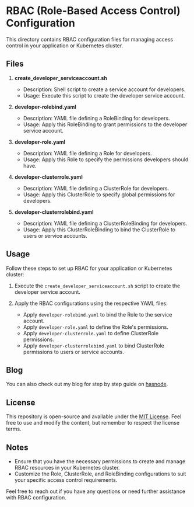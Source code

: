 # RBAC (Role-Based Access Control) Configuration

This directory contains RBAC configuration files for managing access control in your application or Kubernetes cluster.

## Files

1. **create_developer_serviceaccount.sh**

   - Description: Shell script to create a service account for developers.
   - Usage: Execute this script to create the developer service account.

2. **developer-rolebind.yaml**

   - Description: YAML file defining a RoleBinding for developers.
   - Usage: Apply this RoleBinding to grant permissions to the developer service account.

3. **developer-role.yaml**

   - Description: YAML file defining a Role for developers.
   - Usage: Apply this Role to specify the permissions developers should have.

4. **developer-clusterrole.yaml**

   - Description: YAML file defining a ClusterRole for developers.
   - Usage: Apply this ClusterRole to specify global permissions for developers.

5. **developer-clusterrolebind.yaml**

   - Description: YAML file defining a ClusterRoleBinding for developers.
   - Usage: Apply this ClusterRoleBinding to bind the ClusterRole to users or service accounts.

## Usage

Follow these steps to set up RBAC for your application or Kubernetes cluster:

1. Execute the `create_developer_serviceaccount.sh` script to create the developer service account.

2. Apply the RBAC configurations using the respective YAML files:
   - Apply `developer-rolebind.yaml` to bind the Role to the service account.
   - Apply `developer-role.yaml` to define the Role's permissions.
   - Apply `developer-clusterrole.yaml` to define ClusterRole permissions.
   - Apply `developer-clusterrolebind.yaml` to bind ClusterRole permissions to users or service accounts.

## Blog

You can also check out my blog for step by step guide on  [hasnode](https://milaan.hashnode.dev/).

## License

This repository is open-source and available under the [MIT License](LICENSE). Feel free to use and modify the content, but remember to respect the license terms.

## Notes

- Ensure that you have the necessary permissions to create and manage RBAC resources in your Kubernetes cluster.
- Customize the Role, ClusterRole, and RoleBinding configurations to suit your specific access control requirements.

Feel free to reach out if you have any questions or need further assistance with RBAC configuration.

